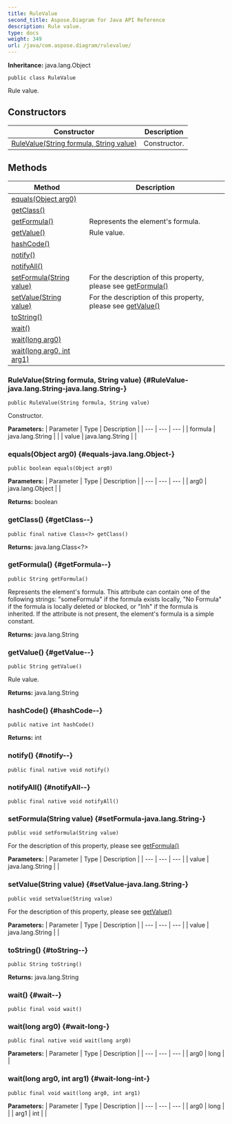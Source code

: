 ```yaml
---
title: RuleValue
second_title: Aspose.Diagram for Java API Reference
description: Rule value.
type: docs
weight: 349
url: /java/com.aspose.diagram/rulevalue/
---
```


**Inheritance:**
java.lang.Object
```
public class RuleValue
```

Rule value.
## Constructors

| Constructor | Description |
| --- | --- |
| [RuleValue(String formula, String value)](#RuleValue-java.lang.String-java.lang.String-) | Constructor. |
## Methods

| Method | Description |
| --- | --- |
| [equals(Object arg0)](#equals-java.lang.Object-) |  |
| [getClass()](#getClass--) |  |
| [getFormula()](#getFormula--) | Represents the element's formula. |
| [getValue()](#getValue--) | Rule value. |
| [hashCode()](#hashCode--) |  |
| [notify()](#notify--) |  |
| [notifyAll()](#notifyAll--) |  |
| [setFormula(String value)](#setFormula-java.lang.String-) | For the description of this property, please see [getFormula()](../../com.aspose.diagram/rulevalue\#getFormula--) |
| [setValue(String value)](#setValue-java.lang.String-) | For the description of this property, please see [getValue()](../../com.aspose.diagram/rulevalue\#getValue--) |
| [toString()](#toString--) |  |
| [wait()](#wait--) |  |
| [wait(long arg0)](#wait-long-) |  |
| [wait(long arg0, int arg1)](#wait-long-int-) |  |
### RuleValue(String formula, String value) {#RuleValue-java.lang.String-java.lang.String-}
```
public RuleValue(String formula, String value)
```


Constructor.

**Parameters:**
| Parameter | Type | Description |
| --- | --- | --- |
| formula | java.lang.String |  |
| value | java.lang.String |  |

### equals(Object arg0) {#equals-java.lang.Object-}
```
public boolean equals(Object arg0)
```




**Parameters:**
| Parameter | Type | Description |
| --- | --- | --- |
| arg0 | java.lang.Object |  |

**Returns:**
boolean
### getClass() {#getClass--}
```
public final native Class<?> getClass()
```




**Returns:**
java.lang.Class<?>
### getFormula() {#getFormula--}
```
public String getFormula()
```


Represents the element's formula. This attribute can contain one of the following strings: "someFormula" if the formula exists locally, "No Formula" if the formula is locally deleted or blocked, or "Inh" if the formula is inherited. If the attribute is not present, the element's formula is a simple constant.

**Returns:**
java.lang.String
### getValue() {#getValue--}
```
public String getValue()
```


Rule value.

**Returns:**
java.lang.String
### hashCode() {#hashCode--}
```
public native int hashCode()
```




**Returns:**
int
### notify() {#notify--}
```
public final native void notify()
```




### notifyAll() {#notifyAll--}
```
public final native void notifyAll()
```




### setFormula(String value) {#setFormula-java.lang.String-}
```
public void setFormula(String value)
```


For the description of this property, please see [getFormula()](../../com.aspose.diagram/rulevalue\#getFormula--)

**Parameters:**
| Parameter | Type | Description |
| --- | --- | --- |
| value | java.lang.String |  |

### setValue(String value) {#setValue-java.lang.String-}
```
public void setValue(String value)
```


For the description of this property, please see [getValue()](../../com.aspose.diagram/rulevalue\#getValue--)

**Parameters:**
| Parameter | Type | Description |
| --- | --- | --- |
| value | java.lang.String |  |

### toString() {#toString--}
```
public String toString()
```




**Returns:**
java.lang.String
### wait() {#wait--}
```
public final void wait()
```




### wait(long arg0) {#wait-long-}
```
public final native void wait(long arg0)
```




**Parameters:**
| Parameter | Type | Description |
| --- | --- | --- |
| arg0 | long |  |

### wait(long arg0, int arg1) {#wait-long-int-}
```
public final void wait(long arg0, int arg1)
```




**Parameters:**
| Parameter | Type | Description |
| --- | --- | --- |
| arg0 | long |  |
| arg1 | int |  |

